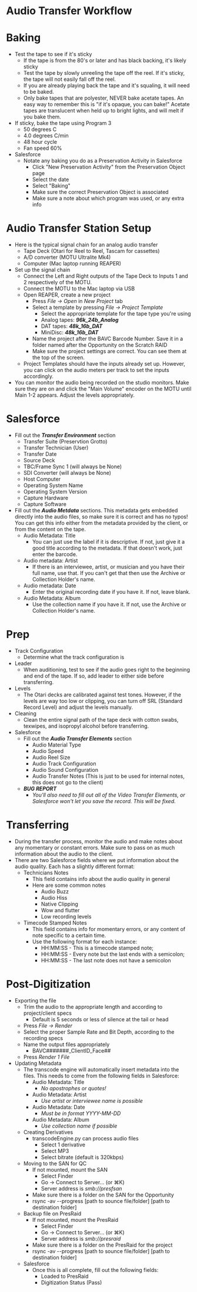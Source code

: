 # Audio Transfer Workflow

# Baking
* Test the tape to see if it's sticky
    - If the tape is from the 80's or later and has black backing, it's likely sticky
    - Test the tape by slowly unreeling the tape off the reel. If it's sticky, the tape will not easily fall off the reel.
    - If you are already playing back the tape and it's squaling, it will need to be baked.
    - Only bake tapes that are polyester, NEVER bake acetate tapes. An easy way to remember this is "if it's opaque, you can bake!" Acetate tapes are translucent when held up to bright lights, and will melt if you bake them.
* If sticky, bake the tape using Program 3
    - 50 degrees C
    - 4.0 degrees C/min
    - 48 hour cycle
    - Fan speed 60%
* Salesforce
    - Notate any baking you do as a Preservation Activity in Salesforce
        - Click "New Preservation Activity" from the Preservation Object page
        - Select the date
        - Select "Baking"
        - Make sure the correct Preservation Object is associated
        - Make sure a note about which program was used, or any extra info

# Audio Transfer Station Setup
* Here is the typical signal chain for an analog audio transfer
    - Tape Deck (Otari for Reel to Reel, Tascam for cassettes)
    - A/D converter (MOTU Ultralite Mk4)
    - Computer (Mac laptop running REAPER)
* Set up the signal chain
    - Connect the Left and Right outputs of the Tape Deck to Inputs 1 and 2 respectively of the MOTU.
    - Connect the MOTU to the Mac laptop via USB
    - Open REAPER, create a new project
        - Press *File -> Open* in *New Project* tab
        - Select a template by pressing *File -> Project Template*
            - Select the appropriate template for the tape type you're using
            - Analog tapes: ***96k_24b_Analog***
            - DAT tapes: ***48k_16b_DAT***
            - MiniDisc: ***48k_16b_DAT***
        - Name the project after the BAVC Barcode Number. Save it in a folder named after the Opportunity on the Scratch RAID
        - Make sure the project settings are correct. You can see them at the top of the screen.
    - Project Templates should have the inputs already set up. However, you can click on the audio meters per track to set the inputs accordingly.
* You can monitor the audio being recorded on the studio monitors. Make sure they are on and click the "Main Volume" encoder on the MOTU until Main 1-2 appears. Adjust the levels appropriately.

# Salesforce
* Fill out the ***Transfer Environment*** section
    - Transfer Suite (Preservtion Grotto)
    - Transfer Technician (User)
    - Transfer Date
    - Source Deck
    - TBC/Frame Sync 1 (will always be None)
    - SDI Converter (will always be None)
    - Host Computer
    - Operating System Name
    - Operating System Version
    - Capture Hardware
    - Capture Software
* Fill out the ***Audio Metdata*** sections. This metadata gets embedded directly into the audio files, so make sure it is correct and has no typos! You can get this info either from the metadata provided by the client, or from the content on the tape.
    - Audio Metadata: Title
         - You can just use the label if it is descriptive. If not, just give it a good title according to the metadata. If that doesn't work, just enter the barcode.
    - Audio metadata: Artist
        - If there is an interviewee, artist, or musician and you have their full name, use that. If you can't get that then use the Archive or Collection Holder's name.
    - Audio metadata: Date
        - Enter the original recording date if you have it. If not, leave blank.
    - Audio Metadata: Album
        - Use the collection name if you have it. If not, use the Archive or Collection Holder's name.

# Prep
* Track Configuration
    - Determine what the track configuration is
* Leader
    - When auditioning, test to see if the audio goes right to the beginning and end of the tape. If so, add leader to either side before transferring.
* Levels
    - The Otari decks are calibrated against test tones. However, if the levels are way too low or clipping, you can turn off SRL (Standard Record Level) and adjust the levels manually.
* Cleaning
    - Clean the entire signal path of the tape deck with cotton swabs, texwipes, and isopropyl alcohol before transferring.
* Salesforce
    - Fill out the ***Audio Transfer Elements*** section
        - Audio Material Type
        - Audio Speed
        - Audio Reel Size
        - Audio Track Configuration
        - Audio Sound Configuration
        - Audio Transfer Notes (This is just to be used for internal notes, this does not go to the client)
    - ***BUG REPORT***
        - *You'll also need to fill out all of the Video Transfer Elements, or Salesforce won't let you save the record. This will be fixed.*

# Transferring
* During the transfer process, monitor the audio and make notes about any momentary or constant errors. Make sure to pass on as much information about the audio to the client.
* There are two Salesforce fields where we put information about the audio quality. Each has a slightly different format:
    - Technicians Notes
        - This field contains info about the audio quality in general
        - Here are some common notes
            - Audio Buzz
            - Audio Hiss
            - Native Clipping
            - Wow and flutter
            - Low recording levels
    - Timecode Stamped Notes
        - This field contains info for momentary errors, or any content of note specific to a certain time.
        - Use the following format for each instance:
            - HH:MM:SS - This is a timecode stamped note;
            - HH:MM:SS - Every note but the last ends with a semicolon;
            - HH:MM:SS - The last note does not have a semicolon

# Post-Digitization
* Exporting the file
    - Trim the audio to the appropriate length and according to project/client specs
        - Default is 5 seconds or less of silence at the tail or head
    - Press *File -> Render*
    - Select the proper Sample Rate and Bit Depth, according to the recording specs
    - Name the output files appropriately
        - BAVC#######_ClientID_Face##
    - Press *Render 1 File*
* Updating Metadata
    - The transcode engine will automatically insert metadata into the files. This needs to come from the following fields in Salesforce:
        - Audio Metadata: Title
            - *No apostrophes or quotes!*
        - Audio Metadata: Artist
            - *Use artist or interviewee name is possible*
        - Audio Metadata: Date
            - *Must be in format YYYY-MM-DD*
        - Audio Metadata: Album
            - *Use collection name if possible*
    * Creating Derivatives
        - transcodeEngine.py can process audio files
            - Select 1 derivative
            - Select MP3
            - Select bitrate (default is 320kbps)
    * Moving to the SAN for QC
        - If not mounted, mount the SAN
            - Select Finder
            - Go -> Connect to Server... (or ⌘K)
            - Server address is *smb://presfsan*
        - Make sure there is a folder on the SAN for the Opportunity
        - rsync -av --progress [path to sounce file/folder] [path to destination folder]
    * Backup file on PresRaid
        - If not mounted, mount the PresRaid
            - Select Finder
            - Go -> Connect to Server... (or ⌘K)
            - Server address is *smb://presraid*
        - Make sure there is a folder on the PresRaid for the project
        - rsync -av --progress [path to sounce file/folder] [path to destination folder]
    * Salesforce
        - Once this is all complete, fill out the following fields:
            - Loaded to PresRaid
            - Digitization Status (Pass)

